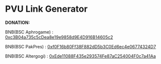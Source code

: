 # PVU Link Generator

**DONATION:**

BNB(BSC Aphrogame) : [0xc3B04a735c5cDea8e19e9858d9E4D916B14605c2](https://bscscan.com/address/0xc3B04a735c5cDea8e19e9858d9E4D916B14605c2)

BNB(BSC PakPres) : [0xf0F16b80Ff38F882dD5b3C0Ed6ec4e06774324D7](https://bscscan.com/address/0xf0F16b80Ff38F882dD5b3C0Ed6ec4e06774324D7)

BNB(BSC Altergogi) : [0xEde11088F435e293574Fe87aC254004F0c7a41Aa](https://bscscan.com/address/0xEde11088F435e293574Fe87aC254004F0c7a41Aa)
